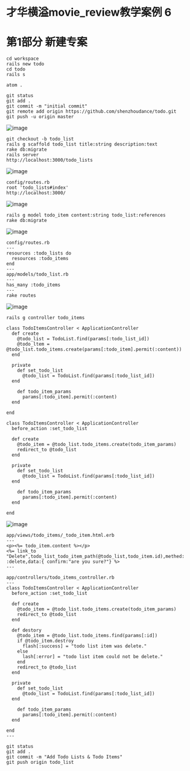 # 才华横溢movie_review教学案例 6

# 第1部分 新建专案
```
cd workspace
rails new todo
cd todo
rails s
```

```
atom .
```

```
git status
git add .
git commit -m "initial commit"
git remote add origin https://github.com/shenzhoudance/todo.git
git push -u origin master
```
![image](https://ws3.sinaimg.cn/large/006tKfTcly1fpenkmb3k0j31kw0x51kx.jpg)

```
git checkout -b todo_list
rails g scaffold todo_list title:string description:text
rake db:migrate
rails server
http://localhost:3000/todo_lists
```
![image](https://ws4.sinaimg.cn/large/006tKfTcly1fpenqtvi0hj31as0fot9q.jpg)

```
config/routes.rb
root 'todo_lists#index'
http://localhost:3000/
```
![image](https://ws1.sinaimg.cn/large/006tKfTcgy1fpenuyvgcij30w80f0jsc.jpg)

```
rails g model todo_item content:string todo_list:references
rake db:migrate
```
![image](https://ws1.sinaimg.cn/large/006tKfTcgy1fpeo1es9dcj31e40jagpw.jpg)

```
config/routes.rb
---
resources :todo_lists do
  resources :todo_items
end
---
app/models/todo_list.rb
---
has_many :todo_items
---
rake routes
```
![image](https://ws3.sinaimg.cn/large/006tKfTcgy1fpeomsa49qj31dq0ia793.jpg)




```
rails g controller todo_items

class TodoItemsController < ApplicationController
  def create
    @todo_list = TodoList.find(params[:todo_list_id])
    @todo_ltem = @todo_list.todo_items.create(params[:todo_item].permit(:content))
  end

  private
    def set_todo_list
      @todo_list = TodoList.find(params[:todo_list_id])
  end

    def todo_item_params
      params[:todo_item].permit(:content)
  end

end

class TodoItemsController < ApplicationController
  before_action :set_todo_list

  def create
    @todo_item = @todo_list.todo_items.create(todo_item_params)
    redirect_to @todo_list
  end

  private
    def set_todo_list
      @todo_list = TodoList.find(params[:todo_list_id])
  end

    def todo_item_params
      params[:todo_item].permit(:content)
  end

end
```
![image](https://ws3.sinaimg.cn/large/006tKfTcgy1fpeqwt5novj30ro0bw753.jpg)

```
app/views/todo_items/_todo_item.html.erb
---
<p><%= todo_item.content %></p>
<%= link_to "Delete",todo_list_todo_item_path(@todo_list,todo_item.id),methed: :delete,data:{ confirm:"are you sure?"} %>
---
```
```
app/controllers/todo_items_controller.rb
---
class TodoItemsController < ApplicationController
  before_action :set_todo_list

  def create
    @todo_item = @todo_list.todo_items.create(todo_item_params)
    redirect_to @todo_list
  end

  def destory
    @todo_item = @todo_list.todo_items.find(params[:id])
    if @todo_item.destroy
      flash[:success] = "todo list item was delete."
    else
      lash[:error] = "todo list item could not be delete."
    end
    redirect_to @todo_list
  end

  private
    def set_todo_list
      @todo_list = TodoList.find(params[:todo_list_id])
  end

    def todo_item_params
      params[:todo_item].permit(:content)
  end

end
---
```
```
git status
git add .
git commit -m "Add Todo Lists & Todo Items"
git push origin todo_list
```
